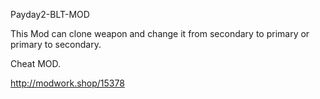 Payday2-BLT-MOD

This Mod can clone weapon and change it from secondary to primary or primary to secondary.

Cheat MOD.

http://modwork.shop/15378